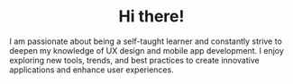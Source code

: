 <div align="center">
  <h1>Hi there!</h1>
</div>

<div >
I am passionate about being a self-taught learner and constantly strive to deepen my knowledge of UX design and mobile app development. I enjoy exploring new tools, trends, and best practices to create innovative applications and enhance user experiences.
</div><br>
